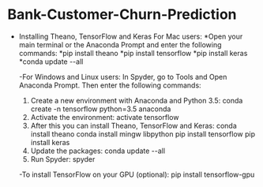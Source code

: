 # Bank-Customer-Churn-Prediction
- Installing Theano, TensorFlow and Keras
   For Mac users:
    *Open your main terminal or the Anaconda Prompt and enter the following commands:
    *pip install theano
    *pip install tensorflow
    *pip install keras
    *conda update --all
    
    
    
  -For Windows and Linux users:
    In Spyder, go to Tools and Open Anaconda Prompt. Then enter the following commands:
    1. Create a new environment with Anaconda and Python 3.5:
       conda create -n tensorflow python=3.5 anaconda
    2. Activate the environment:
       activate tensorflow
    3. After this you can install Theano, TensorFlow and Keras:
       conda install theano
       conda install mingw libpython
       pip install tensorflow
       pip install keras
    4. Update the packages:
       conda update --all
    5. Run Spyder:
       spyder
    
    
    -To install TensorFlow on your GPU (optional):
      pip install tensorflow-gpu
    
 
 
